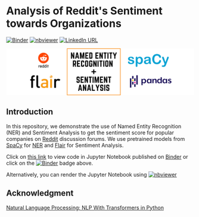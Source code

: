 # Analysis of Reddit's Sentiment towards Organizations

[![Binder](https://mybinder.org/badge_logo.svg)](https://mybinder.org/v2/gh/koushikvikram/reddit-organization-sentiment/HEAD?labpath=reddit-sentiment-analysis.ipynb)
[![nbviewer](https://raw.githubusercontent.com/jupyter/design/master/logos/Badges/nbviewer_badge.svg)](https://nbviewer.org/github/koushikvikram/reddit-organization-sentiment/blob/main/reddit-sentiment-analysis.ipynb)
[![LinkedIn URL](https://img.shields.io/badge/-Koushik%20Vikram-blue?style=flat&logo=linkedin)](https://www.linkedin.com/in/koushikvikram/)

![Banner](reddit-sentiment-analysis.png)

## Introduction

In this repository, we demonstrate the use of Named Entity Recognition (NER) and Sentiment Analysis to get the sentiment score for popular companies on [Reddit](https://www.reddit.com/) discussion forums. We use pretrained models from [SpaCy](https://spacy.io/) for [NER](https://spacy.io/models/en) and [Flair](https://github.com/flairNLP/flair) for Sentiment Analysis.

Click on [this link](https://mybinder.org/v2/gh/koushikvikram/reddit-organization-sentiment/HEAD?labpath=reddit-sentiment-analysis.ipynb) to view code in Jupyter Notebook published on [Binder](https://mybinder.org/) or click on the [![Binder](https://mybinder.org/badge_logo.svg)](https://mybinder.org/v2/gh/koushikvikram/reddit-organization-sentiment/HEAD?labpath=reddit-sentiment-analysis.ipynb) badge above.

Alternatively, you can render the Jupyter Notebook using [![nbviewer](https://raw.githubusercontent.com/jupyter/design/master/logos/Badges/nbviewer_badge.svg)](https://nbviewer.org/github/koushikvikram/reddit-organization-sentiment/blob/main/reddit-sentiment-analysis.ipynb)

## Acknowledgment

[Natural Language Processing: NLP With Transformers in Python](https://www.udemy.com/course/nlp-with-transformers)
